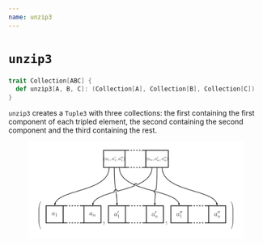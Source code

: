 ```yaml
---
name: unzip3
---
```


# `unzip3`

~~~ scala
trait Collection[ABC] {
  def unzip3[A, B, C]: (Collection[A], Collection[B], Collection[C])
}
~~~

`unzip3` creates a `Tuple3` with three collections: the first containing the first component of each tripled element, the second containing the second component and the third containing the rest.

<figure class="diagram">
  <img src="images/unzip3.svg" alt="unzip3 function">
  <!-- <figcaption class="diagram-desc"></figcaption> -->
</figure>
